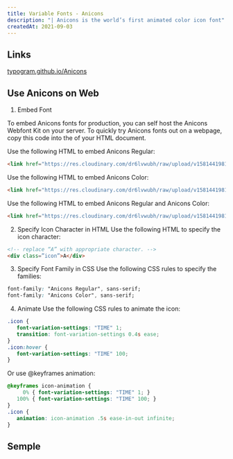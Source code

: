 ```yaml
---
title: Variable Fonts - Anicons
description: "| Anicons is the world’s first animated color icon font"
createdAt: 2021-09-03
---
```


## Links

[typogram.github.io/Anicons](https://typogram.github.io/Anicons/)


## Use Anicons on Web

1. Embed Font

To embed Anicons fonts for production, you can self host the Anicons Webfont Kit on your server. To quickly try Anicons fonts out on a webpage, copy this code into the <head> of your HTML document.

Use the following HTML to embed Anicons Regular:
```html
<link href="https://res.cloudinary.com/dr6lvwubh/raw/upload/v1581441981/Anicons/anicons-regular.css" rel="stylesheet">
```

Use the following HTML to embed Anicons Color:

```html
<link href="https://res.cloudinary.com/dr6lvwubh/raw/upload/v1581441981/Anicons/anicons-color.css" rel="stylesheet">
```
Use the following HTML to embed Anicons Regular and Anicons Color:
```html
<link href="https://res.cloudinary.com/dr6lvwubh/raw/upload/v1581441981/Anicons/anicons.css" rel="stylesheet">
```

2. Specify Icon Character in HTML
Use the following HTML to specify the icon character:
```html
<!-- replace “A” with appropriate character. -->
<div class=”icon”>A</div>
```

3. Specify Font Family in CSS
Use the following CSS rules to specify the families:
```css
font-family: "Anicons Regular", sans-serif;
font-family: "Anicons Color", sans-serif;
```

4. Animate
Use the following CSS rules to animate the icon:
```css
.icon {
   font-variation-settings: "TIME" 1;
   transition: font-variation-settings 0.4s ease;
}
.icon:hover {
   font-variation-settings: "TIME" 100;
}
```
Or use @keyframes animation:
```css
@keyframes icon-animation {
     0% { font-variation-settings: "TIME" 1; }
   100% { font-variation-settings: "TIME" 100; }
}
.icon {
   animation: icon-animation .5s ease-in-out infinite;
}
```


## Semple

<variable-fonts-anicon></variable-fonts-anicon>
